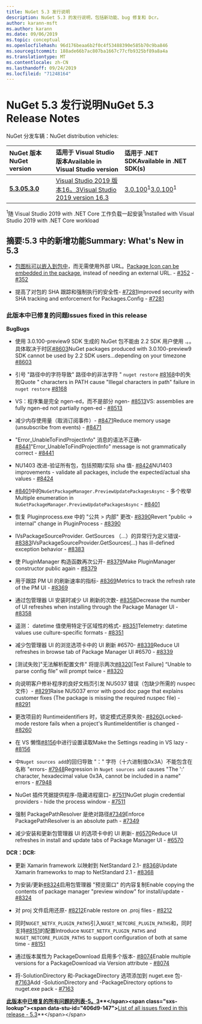 ```yaml
---
title: NuGet 5.3 发行说明
description: NuGet 5.3 的发行说明，包括新功能、bug 修复和 Dcr。
author: karann-msft
ms.author: karann
ms.date: 09/06/2019
ms.topic: conceptual
ms.openlocfilehash: 96d176beaa6b2f0c4f53488390e585b70c9ba846
ms.sourcegitcommit: 188ade66b7ac807ba1667c77cfb9325bf89a8a4a
ms.translationtype: MT
ms.contentlocale: zh-CN
ms.lasthandoff: 09/24/2019
ms.locfileid: "71248164"
---
```

# <a name="nuget-53-release-notes"></a><span data-ttu-id="406d9-103">NuGet 5.3 发行说明</span><span class="sxs-lookup"><span data-stu-id="406d9-103">NuGet 5.3 Release Notes</span></span>

<span data-ttu-id="406d9-104">NuGet 分发车辆：</span><span class="sxs-lookup"><span data-stu-id="406d9-104">NuGet distribution vehicles:</span></span>

| <span data-ttu-id="406d9-105">NuGet 版本</span><span class="sxs-lookup"><span data-stu-id="406d9-105">NuGet version</span></span> | <span data-ttu-id="406d9-106">适用于 Visual Studio 版本</span><span class="sxs-lookup"><span data-stu-id="406d9-106">Available in Visual Studio version</span></span>| <span data-ttu-id="406d9-107">适用于 .NET SDK</span><span class="sxs-lookup"><span data-stu-id="406d9-107">Available in .NET SDK(s)</span></span>|
|:---|:---|:---|
| [<span data-ttu-id="406d9-108">**5.3.0**</span><span class="sxs-lookup"><span data-stu-id="406d9-108">**5.3.0**</span></span>](https://nuget.org/downloads) | [<span data-ttu-id="406d9-109">Visual Studio 2019 版本16。3</span><span class="sxs-lookup"><span data-stu-id="406d9-109">Visual Studio 2019 version 16.3</span></span>](https://visualstudio.microsoft.com/downloads/) | <span data-ttu-id="406d9-110">[3.0.100](https://dotnet.microsoft.com/download/dotnet-core/3.0)<sup>1</sup></span><span class="sxs-lookup"><span data-stu-id="406d9-110">[3.0.100](https://dotnet.microsoft.com/download/dotnet-core/3.0)<sup>1</sup></span></span> |

<span data-ttu-id="406d9-111"><sup>1</sup>随 Visual Studio 2019 with .NET Core 工作负载一起安装</span><span class="sxs-lookup"><span data-stu-id="406d9-111"><sup>1</sup>Installed with Visual Studio 2019 with .NET Core workload</span></span>

## <a name="summary-whats-new-in-53"></a><span data-ttu-id="406d9-112">摘要:5.3 中的新增功能</span><span class="sxs-lookup"><span data-stu-id="406d9-112">Summary: What's New in 5.3</span></span>

* <span data-ttu-id="406d9-113">[包图标可以嵌入到包中](../reference/msbuild-targets.md#packing-an-icon-image-file)，而无需使用外部 URL。</span><span class="sxs-lookup"><span data-stu-id="406d9-113">[Package Icon can be embedded in the package](../reference/msbuild-targets.md#packing-an-icon-image-file), instead of needing an external URL.</span></span><span data-ttu-id="406d9-114"> - [#352](https://github.com/NuGet/Home/issues/352)</span><span class="sxs-lookup"><span data-stu-id="406d9-114"> - [#352](https://github.com/NuGet/Home/issues/352)</span></span>

* <span data-ttu-id="406d9-115">提高了对包的 SHA 跟踪和强制执行的安全性- [#7281](https://github.com/NuGet/Home/issues/7281)</span><span class="sxs-lookup"><span data-stu-id="406d9-115">Improved security with SHA tracking and enforcement for Packages.Config - [#7281](https://github.com/NuGet/Home/issues/7281)</span></span>

### <a name="issues-fixed-in-this-release"></a><span data-ttu-id="406d9-116">此版本中已修复的问题</span><span class="sxs-lookup"><span data-stu-id="406d9-116">Issues fixed in this release</span></span>

<span data-ttu-id="406d9-117">**Bug**</span><span class="sxs-lookup"><span data-stu-id="406d9-117">**Bugs**</span></span>

* <span data-ttu-id="406d9-118">使用 3.0.100-preview9 SDK 生成的 NuGet 包不能由 2.2 SDK 用户使用 .。。具体取决于时区[#8603](https://github.com/NuGet/Home/issues/8603)</span><span class="sxs-lookup"><span data-stu-id="406d9-118">NuGet packages produced with 3.0.100-preview9 SDK cannot be used by 2.2 SDK users...depending on your timezone [#8603](https://github.com/NuGet/Home/issues/8603)</span></span>

* <span data-ttu-id="406d9-119">引号 "路径中的字符导致" 路径中的非法字符 " `nuget restore` [#8168](https://github.com/NuGet/Home/issues/8168)中的失败</span><span class="sxs-lookup"><span data-stu-id="406d9-119">Quote " characters in PATH cause "Illegal characters in path" failure in `nuget restore` [#8168](https://github.com/NuGet/Home/issues/8168)</span></span>

* <span data-ttu-id="406d9-120">VS：程序集是完全 ngen-ed，而不是部分 ngen- [#8513](https://github.com/NuGet/Home/issues/8513)</span><span class="sxs-lookup"><span data-stu-id="406d9-120">VS: assemblies are fully ngen-ed not partially ngen-ed - [#8513](https://github.com/NuGet/Home/issues/8513)</span></span>

* <span data-ttu-id="406d9-121">减少内存使用量（取消订阅事件）- [#8471](https://github.com/NuGet/Home/issues/8471)</span><span class="sxs-lookup"><span data-stu-id="406d9-121">Reduce memory usage (unsubscribe from events) - [#8471](https://github.com/NuGet/Home/issues/8471)</span></span>

* <span data-ttu-id="406d9-122">"Error_UnableToFindProjectInfo" 消息的语法不正确- [#8441](https://github.com/NuGet/Home/issues/8441)</span><span class="sxs-lookup"><span data-stu-id="406d9-122">"Error_UnableToFindProjectInfo" message is not grammatically correct - [#8441](https://github.com/NuGet/Home/issues/8441)</span></span>

* <span data-ttu-id="406d9-123">NU1403 改进-验证所有包，包括预期/实际 sha 值- [#8424](https://github.com/NuGet/Home/issues/8424)</span><span class="sxs-lookup"><span data-stu-id="406d9-123">NU1403 improvements - validate all packages, include the expected/actual sha values - [#8424](https://github.com/NuGet/Home/issues/8424)</span></span>

* <span data-ttu-id="406d9-124">[#8401](https://github.com/NuGet/Home/issues/8401)中的`NuGetPackageManager.PreviewUpdatePackagesAsync`  - 多个枚举</span><span class="sxs-lookup"><span data-stu-id="406d9-124">Multiple enumeration in `NuGetPackageManager.PreviewUpdatePackagesAsync` - [#8401](https://github.com/NuGet/Home/issues/8401)</span></span>

* <span data-ttu-id="406d9-125">恢复 Pluginprocess.exe 中的 "公共 > 内部" 更改- [#8390](https://github.com/NuGet/Home/issues/8390)</span><span class="sxs-lookup"><span data-stu-id="406d9-125">Revert "public -> internal" change in PluginProcess - [#8390](https://github.com/NuGet/Home/issues/8390)</span></span>

* <span data-ttu-id="406d9-126">IVsPackageSourceProvider. GetSources （...）的异常行为定义错误- [#8383](https://github.com/NuGet/Home/issues/8383)</span><span class="sxs-lookup"><span data-stu-id="406d9-126">IVsPackageSourceProvider.GetSources(…) has ill-defined exception behavior - [#8383](https://github.com/NuGet/Home/issues/8383)</span></span>

* <span data-ttu-id="406d9-127">使 PluginManager 构造函数再次公开- [#8379](https://github.com/NuGet/Home/issues/8379)</span><span class="sxs-lookup"><span data-stu-id="406d9-127">Make PluginManager constructor public again - [#8379](https://github.com/NuGet/Home/issues/8379)</span></span>

* <span data-ttu-id="406d9-128">用于跟踪 PM UI 的刷新速率的指标- [#8369](https://github.com/NuGet/Home/issues/8369)</span><span class="sxs-lookup"><span data-stu-id="406d9-128">Metrics to track the refresh rate of the PM UI - [#8369](https://github.com/NuGet/Home/issues/8369)</span></span>

* <span data-ttu-id="406d9-129">通过包管理器 UI 安装时减少 UI 刷新的次数- [#8358](https://github.com/NuGet/Home/issues/8358)</span><span class="sxs-lookup"><span data-stu-id="406d9-129">Decrease the number of UI refreshes when installing through the Package Manager UI - [#8358](https://github.com/NuGet/Home/issues/8358)</span></span>

* <span data-ttu-id="406d9-130">遥测： datetime 值使用特定于区域性的格式- [#8351](https://github.com/NuGet/Home/issues/8351)</span><span class="sxs-lookup"><span data-stu-id="406d9-130">Telemetry:  datetime values use culture-specific formats - [#8351](https://github.com/NuGet/Home/issues/8351)</span></span>

* <span data-ttu-id="406d9-131">减少包管理器 UI 的浏览选项卡中的 UI 刷新 #6570- [#8339](https://github.com/NuGet/Home/issues/8339)</span><span class="sxs-lookup"><span data-stu-id="406d9-131">Reduce UI refreshes in browse tab of Package Manager UI #6570 - [#8339](https://github.com/NuGet/Home/issues/8339)</span></span>

* <span data-ttu-id="406d9-132">[测试失败]"无法解析配置文件" 将提示两次[#8320](https://github.com/NuGet/Home/issues/8320)</span><span class="sxs-lookup"><span data-stu-id="406d9-132">[Test Failure] “Unable to parse config file” will prompt twice - [#8320](https://github.com/NuGet/Home/issues/8320)</span></span>

* <span data-ttu-id="406d9-133">向说明客户修补程序的良好文档页引发 NU5037 错误（包缺少所需的 nuspec 文件）- [#8291](https://github.com/NuGet/Home/issues/8291)</span><span class="sxs-lookup"><span data-stu-id="406d9-133">Raise NU5037 error with good doc page that explains customer fixes (The package is missing the required nuspec file) - [#8291](https://github.com/NuGet/Home/issues/8291)</span></span>

* <span data-ttu-id="406d9-134">更改项目的 Runtimeidentifiers 时，锁定模式还原失败- [#8260](https://github.com/NuGet/Home/issues/8260)</span><span class="sxs-lookup"><span data-stu-id="406d9-134">Locked-mode restore fails when a project's RuntimeIdentifier is changed - [#8260](https://github.com/NuGet/Home/issues/8260)</span></span>

* <span data-ttu-id="406d9-135">在 VS 懒惰[#8156](https://github.com/NuGet/Home/issues/8156)中进行设置读取</span><span class="sxs-lookup"><span data-stu-id="406d9-135">Make the Settings reading in VS lazy - [#8156](https://github.com/NuGet/Home/issues/8156)</span></span>

* <span data-ttu-id="406d9-136">中`Nuget sources add`的回归导致 "：" 字符（十六进制值0x3A）不能包含在名称 "errors- [#7948](https://github.com/NuGet/Home/issues/7948)</span><span class="sxs-lookup"><span data-stu-id="406d9-136">Regression in `Nuget sources add` causes "The ':' character, hexadecimal value 0x3A, cannot be included in a name" errors - [#7948](https://github.com/NuGet/Home/issues/7948)</span></span>

* <span data-ttu-id="406d9-137">NuGet 插件凭据提供程序-隐藏进程窗口- [#7511](https://github.com/NuGet/Home/issues/7511)</span><span class="sxs-lookup"><span data-stu-id="406d9-137">NuGet plugin credential providers - hide the process window - [#7511](https://github.com/NuGet/Home/issues/7511)</span></span>

* <span data-ttu-id="406d9-138">强制 PackagePathResolver 是绝对路径[#7349](https://github.com/NuGet/Home/issues/7349)</span><span class="sxs-lookup"><span data-stu-id="406d9-138">Enforce PackagePathResolver is an absolute path - [#7349](https://github.com/NuGet/Home/issues/7349)</span></span>

* <span data-ttu-id="406d9-139">减少安装和更新包管理器 UI 的选项卡中的 UI 刷新- [#6570](https://github.com/NuGet/Home/issues/6570)</span><span class="sxs-lookup"><span data-stu-id="406d9-139">Reduce UI refreshes in install and update tabs of Package Manager UI - [#6570](https://github.com/NuGet/Home/issues/6570)</span></span>

<span data-ttu-id="406d9-140">**DCR：**</span><span class="sxs-lookup"><span data-stu-id="406d9-140">**DCR:**</span></span>

* <span data-ttu-id="406d9-141">更新 Xamarin framework 以映射到 NetStandard 2.1- [#8368](https://github.com/NuGet/Home/issues/8368)</span><span class="sxs-lookup"><span data-stu-id="406d9-141">Update Xamarin frameworks to map to NetStandard 2.1 - [#8368](https://github.com/NuGet/Home/issues/8368)</span></span>

* <span data-ttu-id="406d9-142">为安装/更新[#8324](https://github.com/NuGet/Home/issues/8324)启用包管理器 "预览窗口" 的内容复制</span><span class="sxs-lookup"><span data-stu-id="406d9-142">Enable copying the contents of package manager "preview window" for install/update - [#8324](https://github.com/NuGet/Home/issues/8324)</span></span>

* <span data-ttu-id="406d9-143">对 proj 文件启用还原- [#8212](https://github.com/NuGet/Home/issues/8212)</span><span class="sxs-lookup"><span data-stu-id="406d9-143">Enable restore on .proj files - [#8212](https://github.com/NuGet/Home/issues/8212)</span></span>

* <span data-ttu-id="406d9-144">同时`NUGET_NETFX_PLUGIN_PATHS`引入`NUGET_NETCORE_PLUGIN_PATHS`和，同时支持[#8151](https://github.com/NuGet/Home/issues/8151)的配置</span><span class="sxs-lookup"><span data-stu-id="406d9-144">Introduce `NUGET_NETFX_PLUGIN_PATHS` and `NUGET_NETCORE_PLUGIN_PATHS` to support configuration of both at same time - [#8151](https://github.com/NuGet/Home/issues/8151)</span></span>

* <span data-ttu-id="406d9-145">通过版本属性为 PackageDownload 启用多个版本- [#8074](https://github.com/NuGet/Home/issues/8074)</span><span class="sxs-lookup"><span data-stu-id="406d9-145">Enable multiple versions for a PackageDownload via Version attribute - [#8074](https://github.com/NuGet/Home/issues/8074)</span></span>

* <span data-ttu-id="406d9-146">将-SolutionDirectory 和-PackageDirectory 选项添加到 nuget.exe 包- [#7163](https://github.com/NuGet/Home/issues/7163)</span><span class="sxs-lookup"><span data-stu-id="406d9-146">Add -SolutionDirectory and -PackageDirectory options to nuget.exe pack - [#7163](https://github.com/NuGet/Home/issues/7163)</span></span>

<span data-ttu-id="406d9-147">**[此版本中已修复的所有问题的列表-5。3](https://github.com/nuget/home/issues?q=is%3Aissue+is%3Aclosed+milestone%3A%225.3")**</span><span class="sxs-lookup"><span data-stu-id="406d9-147">**[List of all issues fixed in this release - 5.3](https://github.com/nuget/home/issues?q=is%3Aissue+is%3Aclosed+milestone%3A%225.3")**</span></span>
